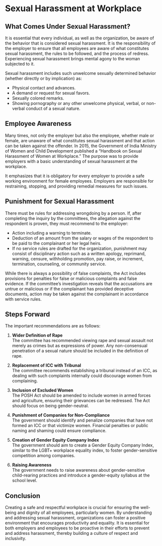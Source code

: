 # Sexual Harassment at Workplace

## What Comes Under Sexual Harassment?

It is essential that every individual, as well as the organization, be aware of the behavior that is considered sexual harassment. It is the responsibility of the employer to ensure that all employees are aware of what constitutes sexual harassment, the rules to be followed, and the process of redress. Experiencing sexual harassment brings mental agony to the woman subjected to it.

Sexual harassment includes such unwelcome sexually determined behavior (whether directly or by implication) as:

- Physical contact and advances.
- A demand or request for sexual favors.
- Sexually colored remarks.
- Showing pornography or any other unwelcome physical, verbal, or non-verbal conduct of a sexual nature.

## Employee Awareness

Many times, not only the employer but also the employee, whether male or female, are unaware of what constitutes sexual harassment and that action can be taken against the offender. In 2015, the Government of India Ministry of Women and Child Development published a “Handbook on Sexual Harassment of Women at Workplace.” The purpose was to provide employers with a basic understanding of sexual harassment at the workplace.

It emphasizes that it is obligatory for every employer to provide a safe working environment for female employees. Employers are responsible for restraining, stopping, and providing remedial measures for such issues.

## Punishment for Sexual Harassment

There must be rules for addressing wrongdoing by a person. If, after completing the inquiry by the committees, the allegation against the respondent is proven, they must recommend to the employer:

- Action including a warning to terminate.
- Deduction of an amount from the salary or wages of the respondent to be paid to the complainant or her legal heirs.
- If no service rules are drafted for the organization, punishment may consist of disciplinary action such as a written apology, reprimand, warning, censure, withholding promotion, pay raise, or increment, termination, counseling, or community service.

While there is always a possibility of false complaints, the Act includes provisions for penalties for false or malicious complaints and false evidence. If the committee’s investigation reveals that the accusations are untrue or malicious or if the complainant has provided deceptive documents, action may be taken against the complainant in accordance with service rules.

## Steps Forward

The important recommendations are as follows:

1. **Wider Definition of Rape**  
   The committee has recommended viewing rape and sexual assault not merely as crimes but as expressions of power. Any non-consensual penetration of a sexual nature should be included in the definition of rape.

2. **Replacement of ICC with Tribunal**  
   The committee recommends establishing a tribunal instead of an ICC, as dealing with such complaints internally could discourage women from complaining.

3. **Inclusion of Excluded Women**  
   The POSH Act should be amended to include women in armed forces and agriculture, ensuring their grievances can be redressed. The Act should focus on being gender-neutral.

4. **Punishment of Companies for Non-Compliance**  
   The government should identify and penalize companies that have not formed an ICC or that victimize women. Financial penalties or public naming and shaming could ensure compliance.

5. **Creation of Gender Equity Company Index**  
   The government should aim to create a Gender Equity Company Index, similar to the LGBT+ workplace equality index, to foster gender-sensitive competition among companies.

6. **Raising Awareness**  
   The government needs to raise awareness about gender-sensitive child-rearing practices and introduce a gender-equity syllabus at the school level.

## Conclusion

Creating a safe and respectful workplace is crucial for ensuring the well-being and dignity of all employees, particularly women. By understanding and addressing sexual harassment, organizations can foster a positive environment that encourages productivity and equality. It is essential for both employers and employees to be proactive in their efforts to prevent and address harassment, thereby building a culture of respect and inclusivity.
